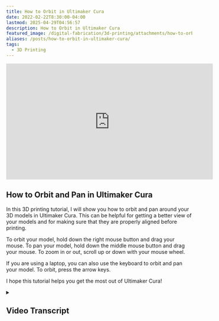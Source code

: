 ```yaml
---
title: How to Orbit in Ultimaker Cura
date: 2022-02-22T8:30:00-04:00
lastmod: 2025-04-29T04:56:57
description: How to Orbit in Ultimaker Cura
featured_image: /digital-fabrication/3d-printing/attachments/how-to-orbit-in-ultimaker-cura.jpg
aliases: /posts/how-to-orbit-in-ultimaker-cura/
tags:
  - 3D Printing
---
```


<div class="iframe-16-9-container">
<iframe class="youTubeIframe" width="560" height="315" src="https://www.youtube.com/embed/LCW-KWKs2Gs?rel=0" title="YouTube video player" frameborder="0" allow="accelerometer; autoplay; clipboard-write; encrypted-media; gyroscope; picture-in-picture; web-share" allowfullscreen></iframe>
</div>

## How to Orbit and Pan in Ultimaker Cura

In this 3D printing tutorial, I will show you how to orbit and pan around your 3D models in Ultimaker Cura. This can be helpful for getting a better view of your models and for making sure that they are properly aligned before printing.

To orbit your model, hold down the right mouse button and drag your mouse. To pan your model, hold down the middle mouse button and drag your mouse. To zoom in or out, scroll up or down with your mouse wheel.

If you are using a laptop, you can also use the keyboard to orbit and pan your model. To orbit, press the arrow keys.

I hope this tutorial helps you get the most out of Ultimaker Cura!

<details>
<summary>

## Video Transcript

</summary>

In this 3D printing tutorial i'm going to show you just the basics of how to orbit and pan around Ultimaker Cura software. When you're coming from other 3D modeling software packages sometimes it can be confusing because all you want to do is orbit and you may be used to middle mouse button or holding shift and middle mouse button if you use Fusion 360 and then you get into Ultimaker Cura and it's like how do I orbit? When you want to zoom in and out it is still the middle mouse button on the scroll wheel, just scroll in and out.

Even panning is still the same. I can press and hold middle mouse button and then I want to orbit and I try holding middle mouse button, I try holding left mouse button and nothing works. I even try some modifier keys holding control or shift and the answer is if you want to orbit in Cura it's right mouse button. So right mouse button is to orbit in Cura and that way you can see where different parts are. This can be frustrating if you're coming from a different 3D modeling software package and you don't have that muscle memory on your mouse. So right mouse button to orbit in Cura middle mouse button to pan and then to select things is left mouse button. To zoom in and out is the scroll wheel.

Hopefully this helps you move around and see your 3D prints in Ultimaker Cura software and able to orbit around. If you're on a laptop you need to press and hold your modifier key for right mouse click or use two fingers and press to orbit. Happy 3D printing.

</details>
